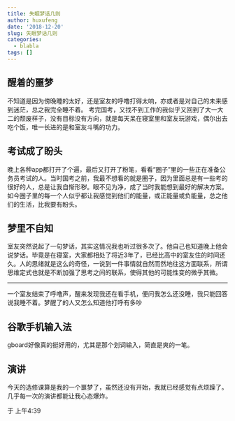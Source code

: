 ```yaml
---
title: 失眠梦话几则
author: huxufeng
date: '2018-12-20'
slug: 失眠梦话几则
categories:
  - blabla
tags: []
---
```

## 醒着的噩梦
不知道是因为傍晚睡的太好，还是室友的呼噜打得太响，亦或者是对自己的未来感到迷茫，总之我完全睡不着。
考完国考，又找不到工作的我似乎又回到了大一大二的颓废样子，没有目标没有方向，就是每天呆在寝室里和室友玩游戏，偶尔出去吃个饭，唯一长进的是和室友斗嘴的功力。
## 考试成了盼头
晚上各种app都打开了个遍，最后又打开了粉笔，看看“圈子”里的一些正在准备公务员考试的人。当时国考之前，我最不想看的就是圈子，因为里面总是有一些考的很好的人，总是让我自惭形秽。眼不见为净，成了当时我能想到最好的解决方案。如今圈子里的每一个人似乎都让我感觉到他们的能量，或正能量或负能量，总之他们的生活，比我要有盼头。
## 梦里不自知
室友突然说起了一句梦话，其实这情况我也听过很多次了。他自己也知道晚上他会说梦话。毕竟是在寝室，大家都相处了将近3年了，已经比高中的室友住的时间还久。人的思绪就是这么的奇怪，一说到一件事情就自然而然地往这方面联系，所谓思维定式也就是不断加强了思考之间的联系，使得其他的可能性变的微乎其微。
- - - -
一个室友结束了呼噜声，醒来发现我还在看手机，便问我怎么还没睡，我只能回答说我睡不着。梦醒了的人又怎么知道他打呼有多吵
## 谷歌手机输入法
gboard好像真的挺好用的，尤其是那个划词输入，简直是爽的一笔。
## 演讲
今天的选修课算是我的一个噩梦了，虽然还没有开始，我就已经感觉有点烦躁了。几乎每一次的演讲都能让我心态爆炸。

于 上午4:39